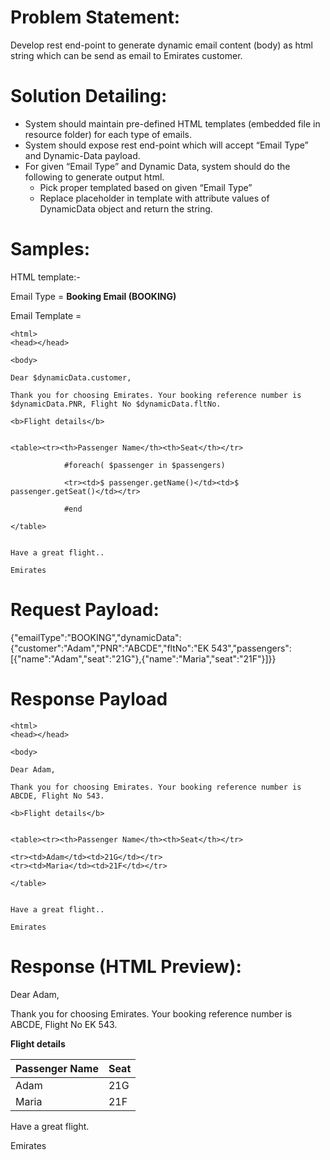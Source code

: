 # Problem Statement:

Develop rest end-point to generate dynamic email content (body) as html string which can be send as email to Emirates customer.

# Solution Detailing:

- System should maintain pre-defined HTML templates (embedded file in resource folder) for each type of emails.
- System should expose rest end-point which will accept “Email Type” and Dynamic-Data payload.
- For given “Email Type” and Dynamic Data, system should do the following to generate output html.
    - Pick proper templated based on given “Email Type”
    - Replace placeholder in template with attribute values of DynamicData object and return the string.

# Samples:

HTML template:-

Email Type = **Booking Email (BOOKING)**

Email Template = 

```
<html>
<head></head>

<body> 

Dear $dynamicData.customer,

Thank you for choosing Emirates. Your booking reference number is $dynamicData.PNR, Flight No $dynamicData.fltNo.

<b>Flight details</b>


<table><tr><th>Passenger Name</th><th>Seat</th></tr> 

            #foreach( $passenger in $passengers) 

            <tr><td>$ passenger.getName()</td><td>$ passenger.getSeat()</td></tr> 

            #end 

</table> 


Have a great flight..

Emirates 
```


# Request Payload:

{"emailType":"BOOKING","dynamicData":{"customer":"Adam","PNR":"ABCDE","fltNo":"EK 543","passengers":[{"name":"Adam","seat":"21G"},{"name":"Maria","seat":"21F"}]}}

# Response Payload
```
<html>
<head></head>

<body> 

Dear Adam,

Thank you for choosing Emirates. Your booking reference number is ABCDE, Flight No 543.

<b>Flight details</b>


<table><tr><th>Passenger Name</th><th>Seat</th></tr> 

<tr><td>Adam</td><td>21G</td></tr> 
<tr><td>Maria</td><td>21F</td></tr>

</table> 


Have a great flight..

Emirates
```

# Response (HTML Preview):

<html><head></head> 

<body> 

Dear Adam,

Thank you for choosing Emirates. Your booking reference number is ABCDE, Flight No EK 543.



**Flight details**



| Passenger Name | Seat 
|----------------|-----
|Adam | 21G
|Maria | 21F



Have a great flight.

Emirates 
